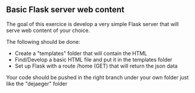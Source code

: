 ## Basic Flask server web content
The goal of this exercice is develop a very simple Flask server that will serve web content of your choice.

The following should be done:
- Create a "templates" folder that will contain the HTML
- Find/Develop a basic HTML file and put it in the templates folder
- Set up Flask with a route /home (GET) that will return the json data

Your code should be pushed in the right branch under your own folder just like the "dejaeger" folder